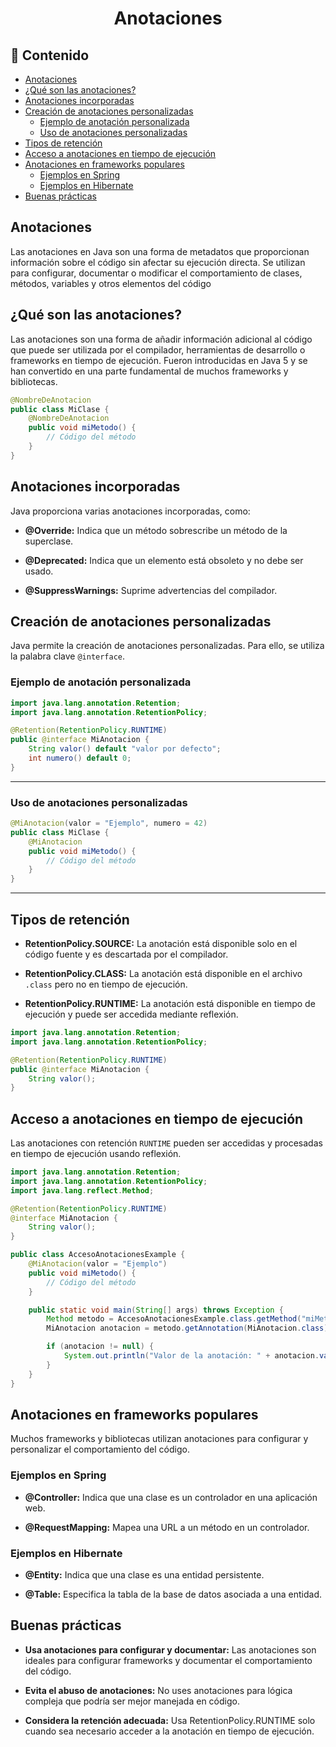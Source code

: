 <h1 align="center">Anotaciones</h1>

<h2>📑 Contenido</h2>

- [Anotaciones](#anotaciones)
- [¿Qué son las anotaciones?](#qué-son-las-anotaciones)
- [Anotaciones incorporadas](#anotaciones-incorporadas)
- [Creación de anotaciones personalizadas](#creación-de-anotaciones-personalizadas)
  - [Ejemplo de anotación personalizada](#ejemplo-de-anotación-personalizada)
  - [Uso de anotaciones personalizadas](#uso-de-anotaciones-personalizadas)
- [Tipos de retención](#tipos-de-retención)
- [Acceso a anotaciones en tiempo de ejecución](#acceso-a-anotaciones-en-tiempo-de-ejecución)
- [Anotaciones en frameworks populares](#anotaciones-en-frameworks-populares)
  - [Ejemplos en Spring](#ejemplos-en-spring)
  - [Ejemplos en Hibernate](#ejemplos-en-hibernate)
- [Buenas prácticas](#buenas-prácticas)

## Anotaciones

Las anotaciones en Java son una forma de metadatos que proporcionan información sobre el código sin afectar su ejecución directa. Se utilizan para configurar, documentar o modificar el comportamiento de clases, métodos, variables y otros elementos del código

## ¿Qué son las anotaciones?

Las anotaciones son una forma de añadir información adicional al código que puede ser utilizada por el compilador, herramientas de desarrollo o frameworks en tiempo de ejecución. Fueron introducidas en Java 5 y se han convertido en una parte fundamental de muchos frameworks y bibliotecas.

```java
@NombreDeAnotacion
public class MiClase {
    @NombreDeAnotacion
    public void miMetodo() {
        // Código del método
    }
}
```

## Anotaciones incorporadas

Java proporciona varias anotaciones incorporadas, como:

- **@Override:** Indica que un método sobrescribe un método de la superclase.

- **@Deprecated:** Indica que un elemento está obsoleto y no debe ser usado.

- **@SuppressWarnings:** Suprime advertencias del compilador.

## Creación de anotaciones personalizadas

Java permite la creación de anotaciones personalizadas. Para ello, se utiliza la palabra clave `@interface`.

### Ejemplo de anotación personalizada

```java
import java.lang.annotation.Retention;
import java.lang.annotation.RetentionPolicy;

@Retention(RetentionPolicy.RUNTIME)
public @interface MiAnotacion {
    String valor() default "valor por defecto";
    int numero() default 0;
}
```

---

### Uso de anotaciones personalizadas

```java
@MiAnotacion(valor = "Ejemplo", numero = 42)
public class MiClase {
    @MiAnotacion
    public void miMetodo() {
        // Código del método
    }
}
```

---

## Tipos de retención

- **RetentionPolicy.SOURCE:** La anotación está disponible solo en el código fuente y es descartada por el compilador.

- **RetentionPolicy.CLASS:** La anotación está disponible en el archivo `.class` pero no en tiempo de ejecución.

- **RetentionPolicy.RUNTIME:** La anotación está disponible en tiempo de ejecución y puede ser accedida mediante reflexión.

```java
import java.lang.annotation.Retention;
import java.lang.annotation.RetentionPolicy;

@Retention(RetentionPolicy.RUNTIME)
public @interface MiAnotacion {
    String valor();
}
```

## Acceso a anotaciones en tiempo de ejecución

Las anotaciones con retención `RUNTIME` pueden ser accedidas y procesadas en tiempo de ejecución usando reflexión.

```java
import java.lang.annotation.Retention;
import java.lang.annotation.RetentionPolicy;
import java.lang.reflect.Method;

@Retention(RetentionPolicy.RUNTIME)
@interface MiAnotacion {
    String valor();
}

public class AccesoAnotacionesExample {
    @MiAnotacion(valor = "Ejemplo")
    public void miMetodo() {
        // Código del método
    }

    public static void main(String[] args) throws Exception {
        Method metodo = AccesoAnotacionesExample.class.getMethod("miMetodo");
        MiAnotacion anotacion = metodo.getAnnotation(MiAnotacion.class);

        if (anotacion != null) {
            System.out.println("Valor de la anotación: " + anotacion.valor());
        }
    }
}
```

## Anotaciones en frameworks populares

Muchos frameworks y bibliotecas utilizan anotaciones para configurar y personalizar el comportamiento del código.

### Ejemplos en Spring

- **@Controller:** Indica que una clase es un controlador en una aplicación web.

- **@RequestMapping:** Mapea una URL a un método en un controlador.

### Ejemplos en Hibernate

- **@Entity:** Indica que una clase es una entidad persistente.

- **@Table:** Especifica la tabla de la base de datos asociada a una entidad.

## Buenas prácticas

- **Usa anotaciones para configurar y documentar:** Las anotaciones son ideales para configurar frameworks y documentar el comportamiento del código.

- **Evita el abuso de anotaciones:** No uses anotaciones para lógica compleja que podría ser mejor manejada en código.

- **Considera la retención adecuada:** Usa RetentionPolicy.RUNTIME solo cuando sea necesario acceder a la anotación en tiempo de ejecución.
